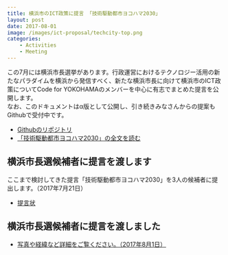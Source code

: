 ```yaml
---
title: 横浜市のICT政策に提言 「技術駆動都市ヨコハマ2030」
layout: post
date: 2017-08-01
image: /images/ict-proposal/techcity-top.png
categories:
    - Activities
    - Meeting
---
```


この7月には横浜市長選挙があります。行政運営におけるテクノロジー活用の新たなパラダイムを横浜から発信すべく、新たな横浜市長に向けて横浜市のICT政策についてCode for YOKOHAMAのメンバーを中心に有志でまとめた提言を公開します。    
なお、このドキュメントはα版として公開し、引き続きみなさんからの提案もGithubで受付中です。　　

* [Githubのリポジトリ](https://github.com/Code4Yokohama/ICTProposal)  
* [「技術駆動都市ヨコハマ2030」の全文を読む](/ict-proposal/full-text/)  

## 横浜市長選候補者に提言を渡します
ここまで検討してきた提言「技術駆動都市ヨコハマ2030」を3人の候補者に提出します。（2017年7月21日）  

* [提言状](/ict-proposal/ICT_Proposal_cover20170721.pdf) 

## 横浜市長選候補者に提言を渡しました
* [写真や経緯など詳細をご覧ください。（2017年8月1日）](/ict-proposal/report)

